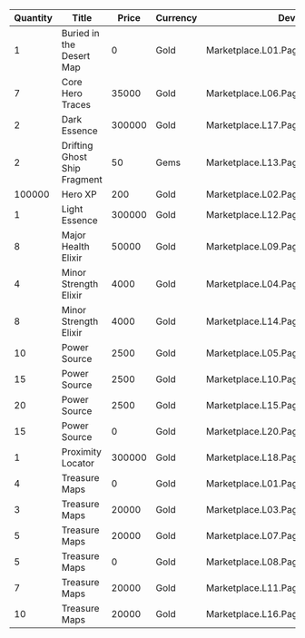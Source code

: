 | Quantity | Title | Price | Currency |  Dev Name |
| -------- | ----- | ----- | -------- |  -------- |
| 1 | Buried in the Desert Map | 0 | Gold | Marketplace.L01.Page2.VIP5.FreeBonus.43 |
| 7 | Core Hero Traces | 35000 | Gold | Marketplace.L06.Page02.Token.09 |
| 2 | Dark Essence | 300000 | Gold | Marketplace.L17.Page02.Shard.16 |
| 2 | Drifting Ghost Ship Fragment | 50 | Gems | Marketplace.L13.Page02.MapsMisc.15 |
| 100000 | Hero XP | 200 | Gold | Marketplace.L02.Page02.XP.02 |
| 1 | Light Essence | 300000 | Gold | Marketplace.L12.Page02.Reagent.13 |
| 8 | Major Health Elixir | 50000 | Gold | Marketplace.L09.Page02.MajorElixir.06 |
| 4 | Minor Strength Elixir | 4000 | Gold | Marketplace.L04.Page02.MinorElixir.07 |
| 8 | Minor Strength Elixir | 4000 | Gold | Marketplace.L14.Page02.ElixirAll.10 |
| 10 | Power Source | 2500 | Gold | Marketplace.L05.Page02.PowerSource.02 |
| 15 | Power Source | 2500 | Gold | Marketplace.L10.Page02.PowerSource.05 |
| 20 | Power Source | 2500 | Gold | Marketplace.L15.Page02.PowerSource.08 |
| 15 | Power Source | 0 | Gold | Marketplace.L20.Page02.Free.109 |
| 1 | Proximity Locator | 300000 | Gold | Marketplace.L18.Page02.Hero.05 |
| 4 | Treasure Maps | 0 | Gold | Marketplace.L01.Page02.Free.20 |
| 3 | Treasure Maps | 20000 | Gold | Marketplace.L03.Page02.MapFragments.02 |
| 5 | Treasure Maps | 20000 | Gold | Marketplace.L07.Page02.MapFragments.06 |
| 5 | Treasure Maps | 0 | Gold | Marketplace.L08.Page02.Free.38 |
| 7 | Treasure Maps | 20000 | Gold | Marketplace.L11.Page02.TreasureMap.02 |
| 10 | Treasure Maps | 20000 | Gold | Marketplace.L16.Page02.TreasureMap.05 |
